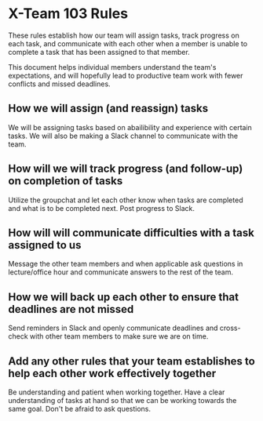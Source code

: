 # X-Team 103 Rules

These rules establish how our team will assign tasks,
track progress on each task, and communicate with each other 
when a member is unable to complete a task that has been assigned to that member.

This document helps individual members understand the team's expectations,
and will hopefully lead to productive team work with fewer conflicts
and missed deadlines.

## How we will assign (and reassign) tasks

We will be assigning tasks based on abailibility and experience with certain tasks. We will also be making a Slack channel to
communicate with the team. 

## How will we will track progress (and follow-up) on completion of tasks

Utilize the groupchat and let each other know when tasks are completed and what is to be completed next. Post 
progress to Slack. 

## How will will communicate difficulties with a task assigned to us

Message the other team members and when applicable ask questions in lecture/office hour and communicate answers to
the rest of the team. 

## How we will back up each other to ensure that deadlines are not missed

Send reminders in Slack and openly communicate deadlines and cross-check with other team members to make sure we are on time.

## Add any other rules that your team establishes to help each other work effectively together

Be understanding and patient when working together. 
Have a clear understanding of tasks at hand so that we can be working towards the same goal. 
Don't be afraid to ask questions. 

